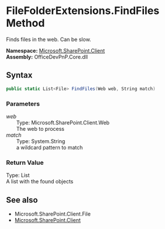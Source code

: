 # FileFolderExtensions.FindFiles Method  
Finds files in the web. Can be slow.  

**Namespace:** [Microsoft.SharePoint.Client](Microsoft.SharePoint.Client.md)  
**Assembly:** OfficeDevPnP.Core.dll  
## Syntax
```C#
public static List<File> FindFiles(Web web, String match)
```
### Parameters
*web*  
&emsp;&emsp;Type: Microsoft.SharePoint.Client.Web  
&emsp;&emsp;The web to process  
*match*  
&emsp;&emsp;Type: System.String  
&emsp;&emsp;a wildcard pattern to match  
### Return Value
Type: List<File>  
A list with the found  objects

## See also
- Microsoft.SharePoint.Client.File
- [Microsoft.SharePoint.Client](Microsoft.SharePoint.Client.md)
